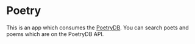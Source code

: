 # Poetry

This is an app which consumes the [PoetryDB](https://github.com/thundercomb/poetrydb). You can search poets and poems which are on the PoetryDB API.